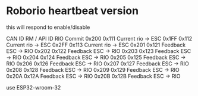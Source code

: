 # Roborio heartbeat version
this will respond to enable/disable

CAN ID RM	/ API ID RIO	Commit 
0x200	0x111	Current rio -> ESC
0x1FF	0x112	Current rio -> ESC
0x2FF	0x113	Current rio -> ESC
0x201	0x121	Feedback ESC -> RIO
0x202	0x122	Feedback ESC -> RIO
0x203	0x123	Feedback ESC -> RIO
0x204	0x124	Feedback ESC -> RIO
0x205	0x125	Feedback ESC -> RIO
0x206	0x126	Feedback ESC -> RIO
0x207	0x127	Feedback ESC -> RIO
0x208	0x128	Feedback ESC -> RIO
0x209	0x129	Feedback ESC -> RIO
0x20A	0x12A	Feedback ESC -> RIO
0x20B	0x12B	Feedback ESC -> RIO

use ESP32-wroom-32